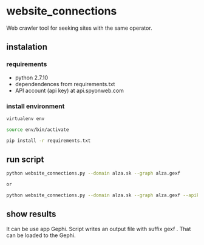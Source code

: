 # website_connections
Web crawler tool for seeking sites with the same operator.


## instalation

### requirements

- python 2.7.10
- dependendences from requirements.txt
- API account (api key) at api.spyonweb.com 

### install environment

```bash
virtualenv env

source env/bin/activate

pip install -r requirements.txt
```

## run script

```bash
python website_connections.py --domain alza.sk --graph alza.gexf 

or

python website_connections.py --domain alza.sk --graph alza.gexf --apikey API_KEY --wayback 2
```


## show results

It can be use app Gephi. Script writes an output file with suffix gexf . That can be loaded to the Gephi.
